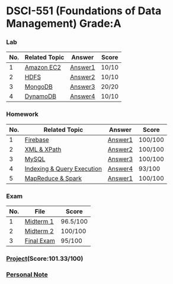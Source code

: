 # DSCI-551 (Foundations of Data Management) Grade:A
### Lab
| No. | Related Topic | Answer | Score |
| ------------- | ------------- | -------------| -------------|
| 1  | [Amazon EC2](Lab/DSCI551-Lab1/ec2.pdf)  | [Answer1](Lab/DSCI551-Lab1/DSCI551_Lab1.png) | 10/10 |
| 2  | [HDFS](Lab/DSCI551-Lab2/lab2-hdfs.pdf)  | [Answer2](Lab/DSCI551-Lab2/DSCI551_Lab2.pdf) | 10/10 |
| 3  | [MongoDB](Lab/DSCI551-Lab3/lab3-mongodb.docx)  | [Answer3](Lab/DSCI551-Lab3/DSCI551_Lab3.pdf) | 20/20 |
| 4  | [DynamoDB](Lab/DSCI551-Lab4/lab4-dynamodb.docx)  | [Answer4](Lab/DSCI551-Lab4/DSCI551_Lab4.pdf) | 10/10 |

### Homework
| No. | Related Topic | Answer | Score |
| ------------- | ------------- | -------------| -------------|
| 1  | [Firebase](Homework/DSCI551-HW1/hw1-firebase.docx)  | [Answer1](Homework/DSCI551-HW1/Chaoyu_Li_HW1.zip) | 100/100 |
| 2  | [XML & XPath](Homework/DSCI551-HW2/hw2-xml-xpath.pdf)  | [Answer2](Homework/DSCI551-HW2/stats.py) | 100/100 |
| 3  | [MySQL](Homework/DSCI551-HW3/hw3.pdf)  | [Answer3](Homework/DSCI551-HW3/hw3/hw3_grade.sh) | 100/100 |
| 4  | [Indexing & Query Execution](Lab/DSCI551-Lab4/lab4-dynamodb.docx)  | [Answer4](Homework/DSCI551-HW4/hw4-index-qe.docx) | 93/100 |
| 5  | [MapReduce & Spark](Homework/DSCI551-HW5/hw5-mapreduce-spark.docx)  | [Answer1](Homework/DSCI551-HW5/main.py) | 100/100 |

### Exam
| No. | File | Score |
| ------------- | ------------- | -------------|
| 1  | [Midterm 1](DSCI-551%20Midterm1.pdf) | 96.5/100 |
| 2  | [Midterm 2](DSCI-551%20Midterm2.pdf)  | 100/100 |
| 3  | [Final Exam](DSCI-551%20Final.pdf)  |  95/100 |

### [Project](Final_Report_.Chaoyu%20Li,%20Joanna%20Xiao,%20Yuxi%20Fan.pdf)(Score:101.33/100)

### [Personal Note](DSCI551_Personal_Note.pdf)
